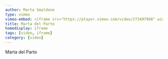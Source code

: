 ```yaml
---
author: Marta Smaldone
type: vimeo
vimeo-embed: <iframe src="https://player.vimeo.com/video/273497960" width="640" height="360" frameborder="0" webkitallowfullscreen mozallowfullscreen allowfullscreen></iframe>
title: Marta del Parto
homedisplay: iframe
tags: [video, iframe]
category: [video]
---
```


Marta del Parto